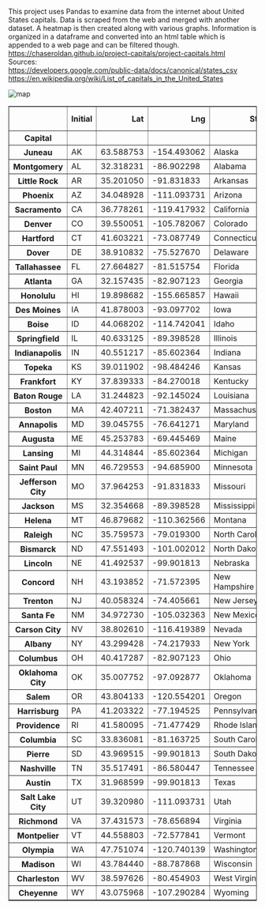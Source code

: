 This project uses Pandas to examine data from the internet about United States capitals. Data is scraped from the web and merged with another dataset. A heatmap is then created along with various graphs. Information is organized in a dataframe and converted into an html table which is appended to a web page and can be filtered though. 
<br>
https://chaseroldan.github.io/project-capitals/project-capitals.html
<br>
Sources:
<br>
https://developers.google.com/public-data/docs/canonical/states_csv
<br>
https://en.wikipedia.org/wiki/List_of_capitals_in_the_United_States

![map](https://user-images.githubusercontent.com/61606603/139358777-d4734d2b-4c0f-4be6-b230-f553d4f87dd8.png)

<table border="1" class="dataframe">  <thead>    <tr style="text-align: right;">      <th></th>      <th>Initial</th>      <th>Lat</th>      <th>Lng</th>      <th>State</th>      <th>Year</th>      <th>Area</th>      <th>Municipal Population</th>      <th>Metropolitan Population</th>    </tr>    <tr>      <th>Capital</th>      <th></th>      <th></th>      <th></th>      <th></th>      <th></th>      <th></th>      <th></th>      <th></th>    </tr>  </thead>  <tbody>    <tr>      <th>Juneau</th>      <td>AK</td>      <td>63.588753</td>      <td>-154.493062</td>      <td>Alaska</td>      <td>1906.0</td>      <td>2716.70</td>      <td>32113.0</td>      <td>32113.0</td>    </tr>    <tr>      <th>Montgomery</th>      <td>AL</td>      <td>32.318231</td>      <td>-86.902298</td>      <td>Alabama</td>      <td>1846.0</td>      <td>159.80</td>      <td>198525.0</td>      <td>373290.0</td>    </tr>    <tr>      <th>Little Rock</th>      <td>AR</td>      <td>35.201050</td>      <td>-91.831833</td>      <td>Arkansas</td>      <td>1821.0</td>      <td>116.20</td>      <td>197312.0</td>      <td>742384.0</td>    </tr>    <tr>      <th>Phoenix</th>      <td>AZ</td>      <td>34.048928</td>      <td>-111.093731</td>      <td>Arizona</td>      <td>1912.0</td>      <td>517.60</td>      <td>1680992.0</td>      <td>4948203.0</td>    </tr>    <tr>      <th>Sacramento</th>      <td>CA</td>      <td>36.778261</td>      <td>-119.417932</td>      <td>California</td>      <td>1854.0</td>      <td>97.90</td>      <td>513624.0</td>      <td>2363730.0</td>    </tr>    <tr>      <th>Denver</th>      <td>CO</td>      <td>39.550051</td>      <td>-105.782067</td>      <td>Colorado</td>      <td>1867.0</td>      <td>153.30</td>      <td>727211.0</td>      <td>2967239.0</td>    </tr>    <tr>      <th>Hartford</th>      <td>CT</td>      <td>41.603221</td>      <td>-73.087749</td>      <td>Connecticut</td>      <td>1875.0</td>      <td>17.30</td>      <td>122105.0</td>      <td>1204877.0</td>    </tr>    <tr>      <th>Dover</th>      <td>DE</td>      <td>38.910832</td>      <td>-75.527670</td>      <td>Delaware</td>      <td>1777.0</td>      <td>22.40</td>      <td>38079.0</td>      <td>180786.0</td>    </tr>    <tr>      <th>Tallahassee</th>      <td>FL</td>      <td>27.664827</td>      <td>-81.515754</td>      <td>Florida</td>      <td>1824.0</td>      <td>95.70</td>      <td>194500.0</td>      <td>387227.0</td>    </tr>    <tr>      <th>Atlanta</th>      <td>GA</td>      <td>32.157435</td>      <td>-82.907123</td>      <td>Georgia</td>      <td>1868.0</td>      <td>133.50</td>      <td>506811.0</td>      <td>6020364.0</td>    </tr>    <tr>      <th>Honolulu</th>      <td>HI</td>      <td>19.898682</td>      <td>-155.665857</td>      <td>Hawaii</td>      <td>1845.0</td>      <td>68.40</td>      <td>345064.0</td>      <td>974563.0</td>    </tr>    <tr>      <th>Des Moines</th>      <td>IA</td>      <td>41.878003</td>      <td>-93.097702</td>      <td>Iowa</td>      <td>1857.0</td>      <td>75.80</td>      <td>214237.0</td>      <td>699292.0</td>    </tr>    <tr>      <th>Boise</th>      <td>ID</td>      <td>44.068202</td>      <td>-114.742041</td>      <td>Idaho</td>      <td>1865.0</td>      <td>63.80</td>      <td>228959.0</td>      <td>749202.0</td>    </tr>    <tr>      <th>Springfield</th>      <td>IL</td>      <td>40.633125</td>      <td>-89.398528</td>      <td>Illinois</td>      <td>1837.0</td>      <td>54.00</td>      <td>114230.0</td>      <td>206868.0</td>    </tr>    <tr>      <th>Indianapolis</th>      <td>IN</td>      <td>40.551217</td>      <td>-85.602364</td>      <td>Indiana</td>      <td>1825.0</td>      <td>361.50</td>      <td>876384.0</td>      <td>2074537.0</td>    </tr>    <tr>      <th>Topeka</th>      <td>KS</td>      <td>39.011902</td>      <td>-98.484246</td>      <td>Kansas</td>      <td>1856.0</td>      <td>56.00</td>      <td>125310.0</td>      <td>231969.0</td>    </tr>    <tr>      <th>Frankfort</th>      <td>KY</td>      <td>37.839333</td>      <td>-84.270018</td>      <td>Kentucky</td>      <td>1792.0</td>      <td>14.70</td>      <td>27679.0</td>      <td>73663.0</td>    </tr>    <tr>      <th>Baton Rouge</th>      <td>LA</td>      <td>31.244823</td>      <td>-92.145024</td>      <td>Louisiana</td>      <td>1880.0</td>      <td>76.80</td>      <td>220236.0</td>      <td>854884.0</td>    </tr>    <tr>      <th>Boston</th>      <td>MA</td>      <td>42.407211</td>      <td>-71.382437</td>      <td>Massachusetts</td>      <td>1630.0</td>      <td>89.60</td>      <td>692600.0</td>      <td>4873019.0</td>    </tr>    <tr>      <th>Annapolis</th>      <td>MD</td>      <td>39.045755</td>      <td>-76.641271</td>      <td>Maryland</td>      <td>1694.0</td>      <td>6.73</td>      <td>39174.0</td>      <td>2800053.0</td>    </tr>    <tr>      <th>Augusta</th>      <td>ME</td>      <td>45.253783</td>      <td>-69.445469</td>      <td>Maine</td>      <td>1832.0</td>      <td>55.40</td>      <td>18681.0</td>      <td>122302.0</td>    </tr>    <tr>      <th>Lansing</th>      <td>MI</td>      <td>44.314844</td>      <td>-85.602364</td>      <td>Michigan</td>      <td>1847.0</td>      <td>35.00</td>      <td>118210.0</td>      <td>550391.0</td>    </tr>    <tr>      <th>Saint Paul</th>      <td>MN</td>      <td>46.729553</td>      <td>-94.685900</td>      <td>Minnesota</td>      <td>1849.0</td>      <td>52.80</td>      <td>308096.0</td>      <td>3654908.0</td>    </tr>    <tr>      <th>Jefferson City</th>      <td>MO</td>      <td>37.964253</td>      <td>-91.831833</td>      <td>Missouri</td>      <td>1826.0</td>      <td>27.30</td>      <td>42838.0</td>      <td>151235.0</td>    </tr>    <tr>      <th>Jackson</th>      <td>MS</td>      <td>32.354668</td>      <td>-89.398528</td>      <td>Mississippi</td>      <td>1821.0</td>      <td>104.90</td>      <td>160628.0</td>      <td>594806.0</td>    </tr>    <tr>      <th>Helena</th>      <td>MT</td>      <td>46.879682</td>      <td>-110.362566</td>      <td>Montana</td>      <td>1875.0</td>      <td>14.00</td>      <td>32315.0</td>      <td>77414.0</td>    </tr>    <tr>      <th>Raleigh</th>      <td>NC</td>      <td>35.759573</td>      <td>-79.019300</td>      <td>North Carolina</td>      <td>1792.0</td>      <td>114.60</td>      <td>474069.0</td>      <td>1390785.0</td>    </tr>    <tr>      <th>Bismarck</th>      <td>ND</td>      <td>47.551493</td>      <td>-101.002012</td>      <td>North Dakota</td>      <td>1883.0</td>      <td>26.90</td>      <td>73529.0</td>      <td>128949.0</td>    </tr>    <tr>      <th>Lincoln</th>      <td>NE</td>      <td>41.492537</td>      <td>-99.901813</td>      <td>Nebraska</td>      <td>1867.0</td>      <td>74.60</td>      <td>289102.0</td>      <td>336374.0</td>    </tr>    <tr>      <th>Concord</th>      <td>NH</td>      <td>43.193852</td>      <td>-71.572395</td>      <td>New Hampshire</td>      <td>1808.0</td>      <td>64.30</td>      <td>43627.0</td>      <td>151391.0</td>    </tr>    <tr>      <th>Trenton</th>      <td>NJ</td>      <td>40.058324</td>      <td>-74.405661</td>      <td>New Jersey</td>      <td>1784.0</td>      <td>7.66</td>      <td>83203.0</td>      <td>367430.0</td>    </tr>    <tr>      <th>Santa Fe</th>      <td>NM</td>      <td>34.972730</td>      <td>-105.032363</td>      <td>New Mexico</td>      <td>1610.0</td>      <td>37.30</td>      <td>84683.0</td>      <td>150358.0</td>    </tr>    <tr>      <th>Carson City</th>      <td>NV</td>      <td>38.802610</td>      <td>-116.419389</td>      <td>Nevada</td>      <td>1861.0</td>      <td>143.40</td>      <td>55916.0</td>      <td>55916.0</td>    </tr>    <tr>      <th>Albany</th>      <td>NY</td>      <td>43.299428</td>      <td>-74.217933</td>      <td>New York</td>      <td>1797.0</td>      <td>21.40</td>      <td>96460.0</td>      <td>880381.0</td>    </tr>    <tr>      <th>Columbus</th>      <td>OH</td>      <td>40.417287</td>      <td>-82.907123</td>      <td>Ohio</td>      <td>1816.0</td>      <td>210.30</td>      <td>898553.0</td>      <td>2122271.0</td>    </tr>    <tr>      <th>Oklahoma City</th>      <td>OK</td>      <td>35.007752</td>      <td>-97.092877</td>      <td>Oklahoma</td>      <td>1910.0</td>      <td>620.30</td>      <td>655057.0</td>      <td>1408950.0</td>    </tr>    <tr>      <th>Salem</th>      <td>OR</td>      <td>43.804133</td>      <td>-120.554201</td>      <td>Oregon</td>      <td>1855.0</td>      <td>45.70</td>      <td>174365.0</td>      <td>433903.0</td>    </tr>    <tr>      <th>Harrisburg</th>      <td>PA</td>      <td>41.203322</td>      <td>-77.194525</td>      <td>Pennsylvania</td>      <td>1812.0</td>      <td>8.11</td>      <td>49528.0</td>      <td>577941.0</td>    </tr>    <tr>      <th>Providence</th>      <td>RI</td>      <td>41.580095</td>      <td>-71.477429</td>      <td>Rhode Island</td>      <td>1900.0</td>      <td>18.50</td>      <td>179883.0</td>      <td>1624578.0</td>    </tr>    <tr>      <th>Columbia</th>      <td>SC</td>      <td>33.836081</td>      <td>-81.163725</td>      <td>South Carolina</td>      <td>1786.0</td>      <td>125.20</td>      <td>131674.0</td>      <td>838433.0</td>    </tr>    <tr>      <th>Pierre</th>      <td>SD</td>      <td>43.969515</td>      <td>-99.901813</td>      <td>South Dakota</td>      <td>1889.0</td>      <td>13.00</td>      <td>13646.0</td>      <td>20672.0</td>    </tr>    <tr>      <th>Nashville</th>      <td>TN</td>      <td>35.517491</td>      <td>-86.580447</td>      <td>Tennessee</td>      <td>1826.0</td>      <td>525.90</td>      <td>670820.0</td>      <td>1934317.0</td>    </tr>    <tr>      <th>Austin</th>      <td>TX</td>      <td>31.968599</td>      <td>-99.901813</td>      <td>Texas</td>      <td>1839.0</td>      <td>305.10</td>      <td>978908.0</td>      <td>2227083.0</td>    </tr>    <tr>      <th>Salt Lake City</th>      <td>UT</td>      <td>39.320980</td>      <td>-111.093731</td>      <td>Utah</td>      <td>1858.0</td>      <td>109.10</td>      <td>200567.0</td>      <td>1232696.0</td>    </tr>    <tr>      <th>Richmond</th>      <td>VA</td>      <td>37.431573</td>      <td>-78.656894</td>      <td>Virginia</td>      <td>1780.0</td>      <td>60.10</td>      <td>230436.0</td>      <td>1291900.0</td>    </tr>    <tr>      <th>Montpelier</th>      <td>VT</td>      <td>44.558803</td>      <td>-72.577841</td>      <td>Vermont</td>      <td>1805.0</td>      <td>10.20</td>      <td>7855.0</td>      <td>58409.0</td>    </tr>    <tr>      <th>Olympia</th>      <td>WA</td>      <td>47.751074</td>      <td>-120.740139</td>      <td>Washington</td>      <td>1853.0</td>      <td>16.70</td>      <td>46478.0</td>      <td>290536.0</td>    </tr>    <tr>      <th>Madison</th>      <td>WI</td>      <td>43.784440</td>      <td>-88.787868</td>      <td>Wisconsin</td>      <td>1838.0</td>      <td>68.70</td>      <td>259680.0</td>      <td>664865.0</td>    </tr>    <tr>      <th>Charleston</th>      <td>WV</td>      <td>38.597626</td>      <td>-80.454903</td>      <td>West Virginia</td>      <td>1885.0</td>      <td>31.60</td>      <td>46536.0</td>      <td>257074.0</td>    </tr>    <tr>      <th>Cheyenne</th>      <td>WY</td>      <td>43.075968</td>      <td>-107.290284</td>      <td>Wyoming</td>      <td>1869.0</td>      <td>21.10</td>      <td>64235.0</td>      <td>99500.0</td>    </tr>  </tbody></table>
